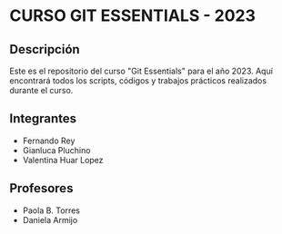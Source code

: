 # CURSO GIT ESSENTIALS - 2023

## Descripción

Este es el repositorio del curso "Git Essentials" para el año 2023. Aquí encontrará todos los scripts, códigos y trabajos prácticos realizados durante el curso.

## Integrantes

- Fernando Rey
- Gianluca Pluchino
- Valentina Huar Lopez

## Profesores

- Paola B. Torres
- Daniela Armijo
